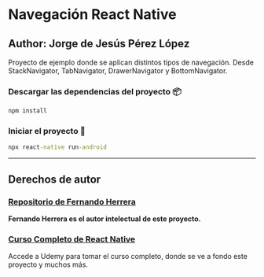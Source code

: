 # Navegación React Native

## Author: Jorge de Jesús Pérez López

Proyecto de ejemplo donde se aplican distintos tipos de navegación. Desde StackNavigator, TabNavigator, DrawerNavigator y BottomNavigator.

### Descargar las dependencias del proyecto 📦

```cmd
npm install
```

### Iniciar el proyecto 🚀

```cmd
npx react-native run-android
```

---

## Derechos de autor

### [Repositorio de Fernando Herrera]('https://github.com/Klerith/RN-Navigation')

**Fernando Herrera es el autor intelectual de este proyecto.**

### [Curso Completo de React Native]('https://www.udemy.com/course/react-native-fh/')

Accede a Udemy para tomar el curso completo, donde se ve a fondo este proyecto y muchos más.
